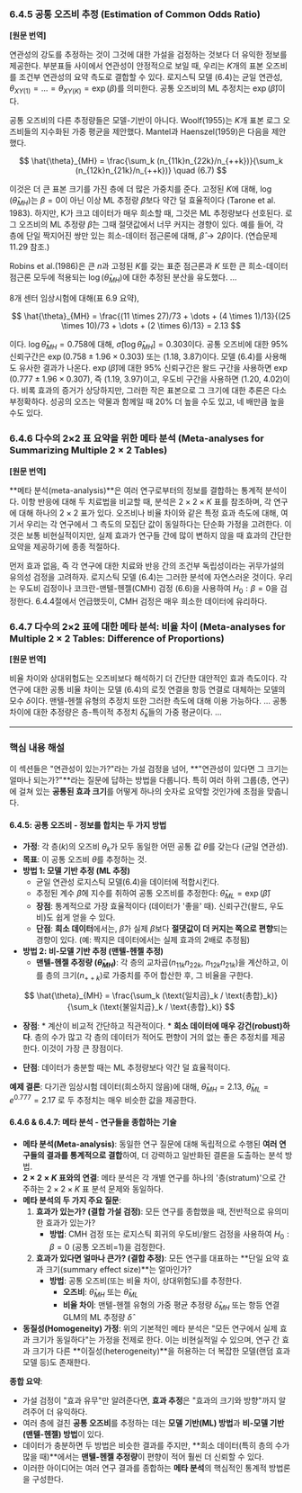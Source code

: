 ### **6.4.5 공통 오즈비 추정 (Estimation of Common Odds Ratio)**

**[원문 번역]**

연관성의 강도를 추정하는 것이 그것에 대한 가설을 검정하는 것보다 더 유익한 정보를 제공한다. 부분표들 사이에서 연관성이 안정적으로 보일 때, 우리는 $K$개의 표본 오즈비를 조건부 연관성의 요약 측도로 결합할 수 있다. 로지스틱 모델 (6.4)는 균일 연관성, $\theta_{XY(1)}=\dots=\theta_{XY(K)}=\exp(\beta)$를 의미한다. 공통 오즈비의 ML 추정치는 $\exp(\hat{\beta})$이다.

공통 오즈비의 다른 추정량들은 모델-기반이 아니다. Woolf(1955)는 $K$개 표본 로그 오즈비들의 지수화된 가중 평균을 제안했다. Mantel과 Haenszel(1959)은 다음을 제안했다.

$$ \hat{\theta}_{MH} = \frac{\sum_k (n_{11k}n_{22k}/n_{++k})}{\sum_k (n_{12k}n_{21k}/n_{++k})} \quad (6.7) $$

이것은 더 큰 표본 크기를 가진 층에 더 많은 가중치를 준다. 고정된 $K$에 대해, $\log(\hat{\theta}_{MH})$는 $\beta=0$이 아닌 이상 ML 추정량 $\hat{\beta}$보다 약간 덜 효율적이다 (Tarone et al. 1983). 하지만, K가 크고 데이터가 매우 희소할 때, 그것은 ML 추정량보다 선호된다. 로그 오즈비의 ML 추정량 $\hat{\beta}$는 그때 절댓값에서 너무 커지는 경향이 있다. 예를 들어, 각 층에 단일 짝지어진 쌍만 있는 희소-데이터 점근론에 대해, $\hat{\beta} \to 2\beta$이다. (연습문제 11.29 참조.)

Robins et al.(1986)은 큰 $n$과 고정된 $K$를 갖는 표준 점근론과 $K$ 또한 큰 희소-데이터 점근론 모두에 적용되는 $\log(\hat{\theta}_{MH})$에 대한 추정된 분산을 유도했다. ...

8개 센터 임상시험에 대해(표 6.9 요약),

$$ \hat{\theta}_{MH} = \frac{(11 \times 27)/73 + \dots + (4 \times 1)/13}{(25 \times 10)/73 + \dots + (2 \times 6)/13} = 2.13 $$

이다. $\log\hat{\theta}_{MH}=0.758$에 대해, $\hat{\sigma}[\log\hat{\theta}_{MH}]=0.303$이다. 공통 오즈비에 대한 95% 신뢰구간은 $\exp(0.758 \pm 1.96 \times 0.303)$ 또는 (1.18, 3.87)이다. 모델 (6.4)를 사용해도 유사한 결과가 나온다. $\exp(\hat{\beta})$에 대한 95% 신뢰구간은 왈드 구간을 사용하면 $\exp(0.777 \pm 1.96 \times 0.307)$, 즉 (1.19, 3.97)이고, 우도비 구간을 사용하면 (1.20, 4.02)이다. 비록 효과의 증거가 상당하지만, 그러한 작은 표본으로 그 크기에 대한 추론은 다소 부정확하다. 성공의 오즈는 약물과 함께일 때 20% 더 높을 수도 있고, 네 배만큼 높을 수도 있다.

### **6.4.6 다수의 2×2 표 요약을 위한 메타 분석 (Meta-analyses for Summarizing Multiple 2 × 2 Tables)**

**[원문 번역]**

**메타 분석(meta-analysis)**은 여러 연구로부터의 정보를 결합하는 통계적 분석이다. 이항 반응에 대해 두 치료법을 비교할 때, 분석은 $2 \times 2 \times K$ 표를 참조하며, 각 연구에 대해 하나의 $2 \times 2$ 표가 있다. 오즈비나 비율 차이와 같은 특정 효과 측도에 대해, 여기서 우리는 각 연구에서 그 측도의 모집단 값이 동일하다는 단순화 가정을 고려한다. 이것은 보통 비현실적이지만, 실제 효과가 연구들 간에 많이 변하지 않을 때 효과의 간단한 요약을 제공하기에 종종 적절하다.

먼저 효과 없음, 즉 각 연구에 대한 치료와 반응 간의 조건부 독립성이라는 귀무가설의 유의성 검정을 고려하자. 로지스틱 모델 (6.4)는 그러한 분석에 자연스러운 것이다. 우리는 우도비 검정이나 코크란-맨텔-헨젤(CMH) 검정 (6.6)을 사용하여 $H_0: \beta=0$을 검정한다. 6.4.4절에서 언급했듯이, CMH 검정은 매우 희소한 데이터에 유리하다.

### **6.4.7 다수의 2×2 표에 대한 메타 분석: 비율 차이 (Meta-analyses for Multiple 2 × 2 Tables: Difference of Proportions)**

**[원문 번역]**

비율 차이와 상대위험도는 오즈비보다 해석하기 더 간단한 대안적인 효과 측도이다. 각 연구에 대한 공통 비율 차이는 모델 (6.4)의 로짓 연결을 항등 연결로 대체하는 모델의 모수 $\delta$이다. 맨텔-헨젤 유형의 추정치 또한 그러한 측도에 대해 이용 가능하다. ... 공통 차이에 대한 추정량은 층-특이적 추정치 $\hat{\delta}_k$들의 가중 평균이다. ...

---

### **핵심 내용 해설**

이 섹션들은 "연관성이 있는가?"라는 가설 검정을 넘어, **"연관성이 있다면 그 크기는 얼마나 되는가?"**라는 질문에 답하는 방법을 다룹니다. 특히 여러 하위 그룹(층, 연구)에 걸쳐 있는 **공통된 효과 크기**를 어떻게 하나의 숫자로 요약할 것인가에 초점을 맞춥니다.

#### **6.4.5: 공통 오즈비 - 정보를 합치는 두 가지 방법**

*   **가정**: 각 층($k$)의 오즈비 $\theta_k$가 모두 동일한 어떤 공통 값 $\theta$를 갖는다 (균일 연관성).
*   **목표**: 이 공통 오즈비 $\theta$를 추정하는 것.
*   **방법 1: 모델 기반 추정 (ML 추정)**
    *   균일 연관성 로지스틱 모델(6.4)을 데이터에 적합시킨다.
    *   추정된 계수 $\hat{\beta}$에 지수를 취하여 공통 오즈비를 추정한다: $\hat{\theta}_{ML} = \exp(\hat{\beta})$
    *   **장점**: 통계적으로 가장 효율적이다 (데이터가 '좋을' 때). 신뢰구간(왈드, 우도비)도 쉽게 얻을 수 있다.
    *   **단점**: **희소 데이터**에서는, $\hat{\beta}$가 실제 $\beta$보다 **절댓값이 더 커지는 쪽으로 편향**되는 경향이 있다. (예: 짝지은 데이터에서는 실제 효과의 2배로 추정됨)
*   **방법 2: 비-모델 기반 추정 (맨텔-헨젤 추정)**
    *   **맨텔-헨젤 추정량 ($\hat{\theta}_{MH}$)**: 각 층의 교차곱($n_{11k}n_{22k}$, $n_{12k}n_{21k}$)을 계산하고, 이를 층의 크기($n_{++k}$)로 가중치를 주어 합산한 후, 그 비율을 구한다.

$$ \hat{\theta}_{MH} = \frac{\sum_k (\text{일치곱}_k / \text{총합}_k)}{\sum_k (\text{불일치곱}_k / \text{총합}_k)} $$

*   **장점**:
        *   계산이 비교적 간단하고 직관적이다.
        *   **희소 데이터에 매우 강건(robust)하다**. 층의 수가 많고 각 층의 데이터가 적어도 편향이 거의 없는 좋은 추정치를 제공한다. 이것이 가장 큰 장점이다.

*   **단점**: 데이터가 충분할 때는 ML 추정량보다 약간 덜 효율적이다.

**예제 결론**: 다기관 임상시험 데이터(희소하지 않음)에 대해, $\hat{\theta}_{MH}=2.13$, $\hat{\theta}_{ML}=e^{0.777}=2.17$ 로 두 추정치는 매우 비슷한 값을 제공한다.

#### **6.4.6 & 6.4.7: 메타 분석 - 연구들을 종합하는 기술**

*   **메타 분석(Meta-analysis)**: 동일한 연구 질문에 대해 독립적으로 수행된 **여러 연구들의 결과를 통계적으로 결합**하여, 더 강력하고 일반화된 결론을 도출하는 분석 방법.
*   **$2 \times 2 \times K$ 표와의 연결**: 메타 분석은 각 개별 연구를 하나의 '층(stratum)'으로 간주하는 $2 \times 2 \times K$ 표 분석 문제와 동일하다.
*   **메타 분석의 두 가지 주요 질문**:
    1.  **효과가 있는가? (결합 가설 검정)**: 모든 연구를 종합했을 때, 전반적으로 유의미한 효과가 있는가?
        *   **방법**: CMH 검정 또는 로지스틱 회귀의 우도비/왈드 검정을 사용하여 $H_0: \beta=0$ (공통 오즈비=1)을 검정한다.
    2.  **효과가 있다면 얼마나 큰가? (결합 추정)**: 모든 연구를 대표하는 **단일 요약 효과 크기(summary effect size)**는 얼마인가?
        *   **방법**: 공통 오즈비(또는 비율 차이, 상대위험도)를 추정한다.
            *   **오즈비**: $\hat{\theta}_{MH}$ 또는 $\hat{\theta}_{ML}$
            *   **비율 차이**: 맨텔-헨젤 유형의 가중 평균 추정량 $\hat{\delta}_{MH}$ 또는 항등 연결 GLM의 ML 추정량 $\hat{\delta}$
*   **동질성(Homogeneity) 가정**: 위의 기본적인 메타 분석은 "모든 연구에서 실제 효과 크기가 동일하다"는 가정을 전제로 한다. 이는 비현실적일 수 있으며, 연구 간 효과 크기가 다른 **이질성(heterogeneity)**을 허용하는 더 복잡한 모델(랜덤 효과 모델 등)도 존재한다.

**종합 요약**:
*   가설 검정이 "효과 유무"만 알려준다면, **효과 추정**은 "효과의 크기와 방향"까지 알려주어 더 유익하다.
*   여러 층에 걸친 **공통 오즈비**를 추정하는 데는 **모델 기반(ML) 방법**과 **비-모델 기반(맨텔-헨젤) 방법**이 있다.
*   데이터가 충분하면 두 방법은 비슷한 결과를 주지만, **희소 데이터(특히 층의 수가 많을 때)**에서는 **맨텔-헨젤 추정량**이 편향이 적어 훨씬 더 신뢰할 수 있다.
*   이러한 아이디어는 여러 연구 결과를 종합하는 **메타 분석**의 핵심적인 통계적 방법론을 구성한다.
